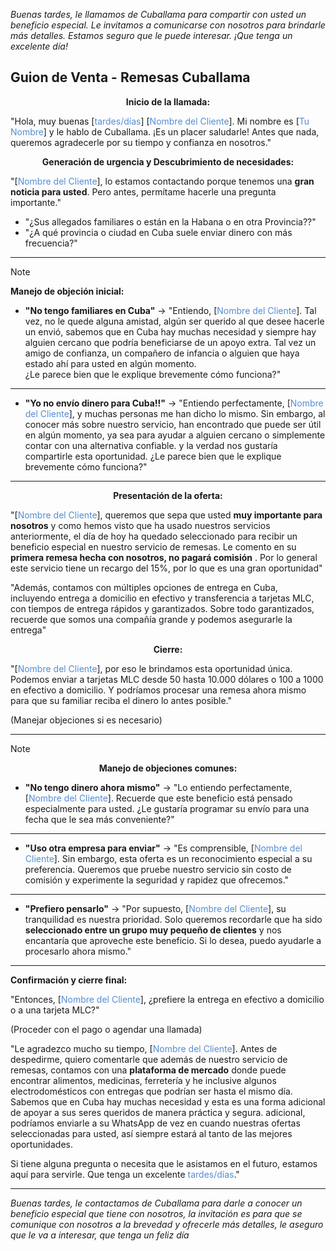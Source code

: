 _Buenas tardes, le llamamos de Cuballama para compartir con usted un beneficio especial. Le invitamos a comunicarse con nosotros para brindarle más detalles. Estamos seguro que le puede interesar. ¡Que tenga un excelente día!_
## **Guion de Venta - Remesas Cuballama**

**<center>Inicio de la llamada:</center>** 

"Hola, muy buenas [<font color="#548dd4">tardes/días</font>] [<font color="#548dd4">Nombre del Cliente</font>]. Mi nombre es [<font color="#548dd4">Tu Nombre</font>] y le hablo de Cuballama. ¡Es un placer saludarle! Antes que nada, queremos agradecerle por su tiempo y confianza en nosotros."
**<center>
Generación de urgencia y Descubrimiento de necesidades:</center>**

"[<font color="#548dd4">Nombre del Cliente</font>], lo estamos contactando porque tenemos una **gran noticia para usted**. Pero antes, permítame hacerle una pregunta importante."

- "¿Sus allegados familiares o están en la Habana o en otra Provincia??"
- "¿A qué provincia o ciudad en Cuba suele enviar dinero con más frecuencia?"

---

> [!NOTE]
> **Manejo de objeción inicial:**
> 
> - **"No tengo familiares en Cuba"** → "Entiendo, [<font color="#548dd4">Nombre del Cliente</font>]. Tal vez, no le quede alguna amistad, algún ser querido al que desee hacerle un envió, sabemos que en Cuba hay muchas necesidad y siempre hay alguien cercano que podría beneficiarse de un apoyo extra. Tal vez un amigo de confianza, un compañero de infancia o alguien que haya estado ahí para usted en algún momento.  
> ¿Le parece bien que le explique brevemente cómo funciona?"
> ---
> - **"Yo no envío dinero para Cuba!!"** → "Entiendo perfectamente, [<font color="#548dd4">Nombre del Cliente</font>], y muchas personas me han dicho lo mismo. Sin embargo, al conocer más sobre nuestro servicio, han encontrado que puede ser útil en algún momento, ya sea para ayudar a alguien cercano o simplemente contar con una alternativa confiable. y la verdad nos gustaría compartirle esta oportunidad.
> ¿Le parece bien que le explique brevemente cómo funciona?"

---

**<center>Presentación de la oferta:</center>**

"[<font color="#548dd4">Nombre del Cliente</font>], queremos que sepa que usted **muy importante para nosotros** y como hemos visto que ha usado nuestros servicios anteriormente, el día de hoy ha quedado seleccionado para recibir un beneficio especial en nuestro servicio de remesas. Le comento en su **primera remesa hecha con nosotros, no pagará comisión** . Por lo general este servicio tiene un recargo del 15%, por lo que es una gran oportunidad"

"Además, contamos con múltiples opciones de entrega en Cuba, incluyendo entrega a domicilio en efectivo y transferencia a tarjetas MLC, con tiempos de entrega rápidos y garantizados. Sobre todo garantizados, recuerde que somos una compañía grande y podemos asegurarle la entrega"

**<center>Cierre:</center>**

"[<font color="#548dd4">Nombre del Cliente</font>], por eso le brindamos esta oportunidad única. Podemos enviar a tarjetas MLC desde 50 hasta 10.000 dólares o 100 a 1000 en efectivo a domicilio. Y podríamos procesar una remesa ahora mismo para que su familiar reciba el dinero lo antes posible."

(Manejar objeciones si es necesario)

---

> [!NOTE]
> **<center>Manejo de objeciones comunes:</center>**
> 
> - **"No tengo dinero ahora mismo"** → "Lo entiendo perfectamente, [<font color="#548dd4">Nombre del Cliente</font>]. Recuerde que este beneficio está pensado especialmente para usted. ¿Le gustaría programar su envío para una fecha que le sea más conveniente?"
> ---
> - **"Uso otra empresa para enviar"** → "Es comprensible, [<font color="#548dd4">Nombre del Cliente</font>]. Sin embargo, esta oferta es un reconocimiento especial a su preferencia. Queremos que pruebe nuestro servicio sin costo de comisión y experimente la seguridad y rapidez que ofrecemos."
> ---
> - **"Prefiero pensarlo"** → "Por supuesto, [<font color="#548dd4">Nombre del Cliente</font>], su tranquilidad es nuestra prioridad. Solo queremos recordarle que ha sido **seleccionado entre un grupo muy pequeño de clientes** y nos encantaría que aproveche este beneficio. Si lo desea, puedo ayudarle a procesarlo ahora mismo."

---

**Confirmación y cierre final:**

"Entonces, [<font color="#548dd4">Nombre del Cliente</font>], ¿prefiere la entrega en efectivo a domicilio o a una tarjeta MLC?"

(Proceder con el pago o agendar una llamada)

"Le agradezco mucho su tiempo, [<font color="#548dd4">Nombre del Cliente</font>]. Antes de despedirme, quiero comentarle que además de nuestro servicio de remesas, contamos con una **plataforma de mercado** donde puede encontrar alimentos, medicinas, ferretería y he inclusive algunos electrodomésticos con entregas que podrían ser hasta el mismo día. Sabemos que en Cuba hay muchas necesidad y esta es una forma adicional de apoyar a sus seres queridos de manera práctica y segura. adicional, podríamos enviarle a su WhatsApp de vez en cuando nuestras ofertas seleccionadas para usted, así siempre estará al tanto de las mejores oportunidades.

Si tiene alguna pregunta o necesita que le asistamos en el futuro, estamos aquí para servirle. Que tenga un excelente <font color="#548dd4">tardes/días</font>."

---
_Buenas tardes, le contactamos de Cuballama para darle a conocer un beneficio especial que tiene con nosotros, la invitación es para que se comunique con nosotros a la brevedad y ofrecerle más detalles, le aseguro que le va a interesar, que tenga un feliz día_
